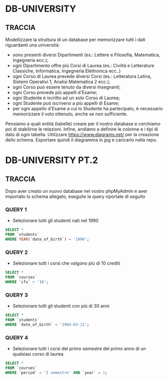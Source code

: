 # DB-UNIVERSITY

## TRACCIA

Modellizzare la struttura di un database per memorizzare tutti i dati riguardanti una università:

- sono presenti diversi Dipartimenti (es.: Lettere e Filosofia, Matematica, Ingegneria ecc.);
- ogni Dipartimento offre più Corsi di Laurea (es.: Civiltà e Letterature Classiche, Informatica, Ingegneria Elettronica ecc..)
- ogni Corso di Laurea prevede diversi Corsi (es.: Letteratura Latina, Sistemi Operativi 1, Analisi Matematica 2 ecc.);
- ogni Corso può essere tenuto da diversi Insegnanti;
- ogni Corso prevede più appelli d'Esame;
- ogni Studente è iscritto ad un solo Corso di Laurea;
- ogni Studente può iscriversi a più appelli di Esame;
- per ogni appello d'Esame a cui lo Studente ha partecipato, è necessario memorizzare il voto ottenuto, anche se non sufficiente.

Pensiamo a quali entità (tabelle) creare per il nostro database e cerchiamo poi di stabilirne le relazioni. Infine, andiamo a definire le colonne e i tipi di dato di ogni tabella.
Utilizzare https://www.diagrams.net/ per la creazione dello schema.
Esportare quindi il diagramma in jpg e caricarlo nella repo.

# DB-UNIVERSITY PT.2

## TRACCIA

Dopo aver creato un nuovo database nel vostro phpMyAdmin e aver importato lo schema allegato, eseguite le query riportate di seguito

### QUERY 1

- Selezionare tutti gli studenti nati nel 1990

```sql
SELECT *
FROM `students`
WHERE YEAR(`date_of_birth`) = '1990';
```

### QUERY 2

- Selezionare tutti i corsi che valgono più di 10 crediti

```sql
SELECT *
FROM `courses`
WHERE `cfu` > '10';
```

### QUERY 3

- Selezionare tutti gli studenti con più di 30 anni

```sql
SELECT *
FROM `students`
WHERE `date_of_birth` < '1994-03-11';
```

### QUERY 4

- Selezionare tutti i corsi del primo semestre del primo anno di un qualsiasi corso di
  laurea

```sql
SELECT *
FROM `courses`
WHERE `period` = 'I semestre' AND `year` = 1;
```

